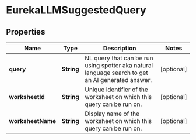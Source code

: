 

# EurekaLLMSuggestedQuery


## Properties

| Name | Type | Description | Notes |
|------------ | ------------- | ------------- | -------------|
|**query** | **String** | NL query that can be run using spotter aka natural language search to get an AI generated answer. |  [optional] |
|**worksheetId** | **String** | Unique identifier of the worksheet on which this query can be run on. |  [optional] |
|**worksheetName** | **String** | Display name of the worksheet on which this query can be run on. |  [optional] |



